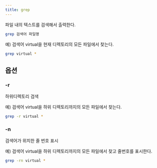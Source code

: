 ```yaml
---
title: grep
---
```

파일 내의 텍스트를 검색해서 출력한다.

```bash
grep 검색어 파일명
```

예) 검색어 virtual을 현재 디렉토리의 모든 파일에서 찾는다.

```bash
grep virtual *
```

## 옵션

### -r
하위디렉토리 검색

예) 검색어 virtual을 하위 디렉토리까지의 모든 파일에서 찾는다.
```bash
grep -r virtual *
```

### -n
검색어가 위치한 줄 번호 표시

예) 검색어 virtual을 하위 디렉토리까지의 모든 파일에서 찾고 줄번호를 표시한다.
```bash
grep -rn virtual *
```